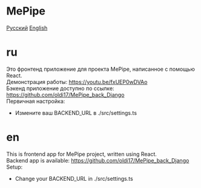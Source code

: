 # MePipe
[Русский](#ru)
[English](#en)
# ru
Это фронтенд приложение для проекта MePipe, написанное с помощью React. <br />
Демонстрация работы: https://youtu.be/fxUEP0wDVAo <br />
Бэкенд приложение доступно по ссылке: https://github.com/oldi17/MePipe_back_Django <br />
Первичная настройка:<br />
- Измените ваш BACKEND_URL в ./src/settings.ts

# en
This is frontend app for MePipe project, written using React. <br />
Backend app is available: https://github.com/oldi17/MePipe_back_Django <br />
Setup:  <br />
- Change your BACKEND_URL in ./src/settings.ts
